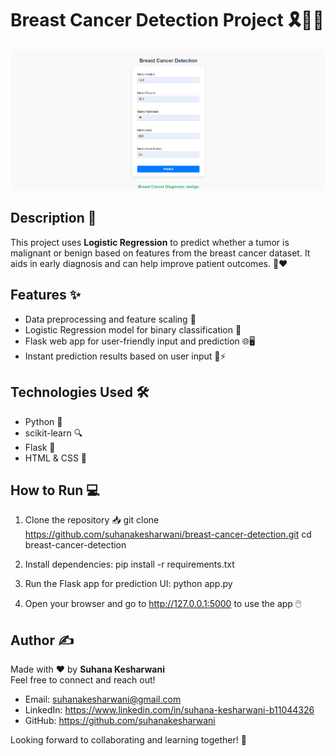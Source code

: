 # Breast Cancer Detection Project 🎗️🔬🤖

![Breast Cancer Detection Screenshot](screenshot.png)

## Description 📝

This project uses **Logistic Regression** to predict whether a tumor is malignant or benign based on features from the breast cancer dataset. It aids in early diagnosis and can help improve patient outcomes. 🏥❤️

## Features ✨

- Data preprocessing and feature scaling 🔧  
- Logistic Regression model for binary classification 🎯  
- Flask web app for user-friendly input and prediction 🌐🖥️  
- Instant prediction results based on user input 📝⚡  

## Technologies Used 🛠️

- Python 🐍  
- scikit-learn 🔍  
- Flask 🚀  
- HTML & CSS 🎨  

## How to Run 💻

1. Clone the repository 📥 
   git clone https://github.com/suhanakesharwani/breast-cancer-detection.git
   cd breast-cancer-detection

2. Install dependencies:
    pip install -r requirements.txt

3. Run the Flask app for prediction UI:
    python app.py

4. Open your browser and go to http://127.0.0.1:5000 to use the app 🖱️

## Author ✍️

Made with ❤️ by **Suhana Kesharwani**  
Feel free to connect and reach out!  

- Email: suhanakesharwani@gmail.com
- LinkedIn: https://www.linkedin.com/in/suhana-kesharwani-b11044326  
- GitHub: https://github.com/suhanakesharwani 

Looking forward to collaborating and learning together! 🚀

